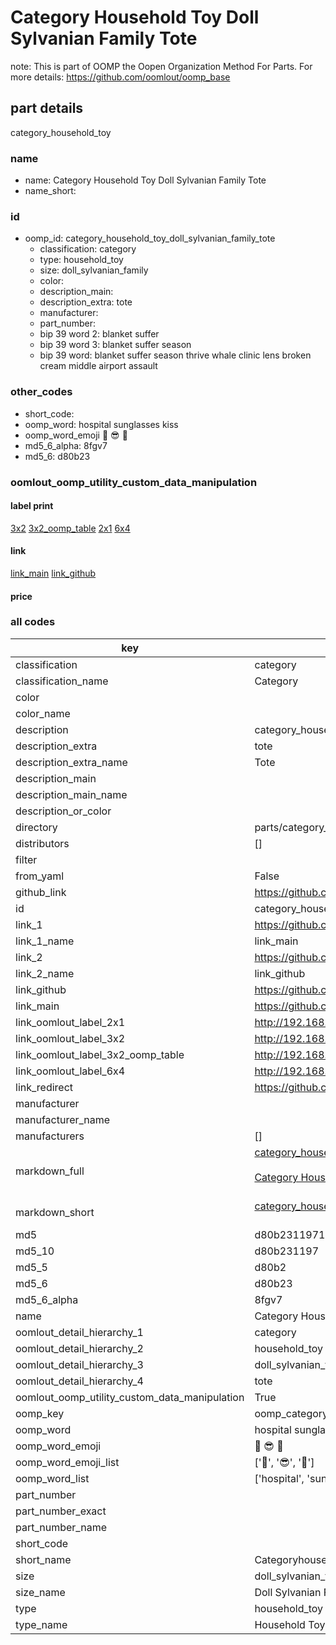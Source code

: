 # Category Household Toy Doll Sylvanian Family Tote  

note: This is part of OOMP the Oopen Organization Method For Parts. For more details: https://github.com/oomlout/oomp_base

##  part details
  



category_household_toy



### name
* name: Category Household Toy Doll Sylvanian Family Tote
* name_short: 
### id
* oomp_id: category_household_toy_doll_sylvanian_family_tote
  * classification: category
  * type: household_toy
  * size: doll_sylvanian_family
  * color: 
  * description_main: 
  * description_extra: tote
  * manufacturer: 
  * part_number: 
  * bip 39 word 2: blanket suffer
  * bip 39 word 3: blanket suffer season
  * bip 39 word: blanket suffer season thrive whale clinic lens broken cream middle airport assault

### other_codes
* short_code: 
* oomp_word: hospital sunglasses kiss
* oomp_word_emoji :hospital: :sunglasses: :kiss:
* md5_6_alpha: 8fgv7
* md5_6: d80b23






### oomlout_oomp_utility_custom_data_manipulation
#### label print
[3x2](http://192.168.1.245:1112/?label=oomp%208fgv7)
[3x2_oomp_table](http://192.168.1.108:1112/?label=oomp%208fgv7)
[2x1](http://192.168.1.242:1112/?label=oomp%208fgv7)
[6x4](http://192.168.1.55:1112/?label=oomp%208fgv7)    

#### link

[link_main](https://github.com/oomlout/oomlout_oomp_version_1_messy/tree/main/parts/category_household_toy_doll_sylvanian_family_tote) [link_github](https://github.com/oomlout/oomlout_oomp_version_1_messy/tree/main/parts/category_household_toy_doll_sylvanian_family_tote)                             

#### price







### all codes 
| key | value |  
| --- | --- |  
| classification | category |  
| classification_name | Category |  
| color |  |  
| color_name |  |  
| description | category_household_toy |  
| description_extra | tote |  
| description_extra_name | Tote |  
| description_main |  |  
| description_main_name |  |  
| description_or_color |   |  
| directory | parts/category_household_toy_doll_sylvanian_family_tote |  
| distributors | [] |  
| filter |  |  
| from_yaml | False |  
| github_link | https://github.com/oomlout/oomlout_oomp_part_src/tree/main/parts/category_household_toy_doll_sylvanian_family_tote |  
| id | category_household_toy_doll_sylvanian_family_tote |  
| link_1 | https://github.com/oomlout/oomlout_oomp_version_1_messy/tree/main/parts/category_household_toy_doll_sylvanian_family_tote |  
| link_1_name | link_main |  
| link_2 | https://github.com/oomlout/oomlout_oomp_version_1_messy/tree/main/parts/category_household_toy_doll_sylvanian_family_tote |  
| link_2_name | link_github |  
| link_github | https://github.com/oomlout/oomlout_oomp_version_1_messy/tree/main/parts/category_household_toy_doll_sylvanian_family_tote |  
| link_main | https://github.com/oomlout/oomlout_oomp_version_1_messy/tree/main/parts/category_household_toy_doll_sylvanian_family_tote |  
| link_oomlout_label_2x1 | http://192.168.1.242:1112/?label=oomp%208fgv7 |  
| link_oomlout_label_3x2 | http://192.168.1.245:1112/?label=oomp%208fgv7 |  
| link_oomlout_label_3x2_oomp_table | http://192.168.1.108:1112/?label=oomp%208fgv7 |  
| link_oomlout_label_6x4 | http://192.168.1.55:1112/?label=oomp%208fgv7 |  
| link_redirect | https://github.com/oomlout/oomlout_oomp_version_1_messy/tree/main/parts/category_household_toy_doll_sylvanian_family_tote |  
| manufacturer |  |  
| manufacturer_name |  |  
| manufacturers | [] |  
| markdown_full | [category_household_toy_doll_sylvanian_family_tote](none)<br>[](none)<br>[Category Household Toy Doll Sylvanian Family Tote](none)<br><br> |  
| markdown_short | [category_household_toy_doll_sylvanian_family_tote](none)<br><br> |  
| md5 | d80b2311971c9004acfcde13847628ba |  
| md5_10 | d80b231197 |  
| md5_5 | d80b2 |  
| md5_6 | d80b23 |  
| md5_6_alpha | 8fgv7 |  
| name | Category Household Toy Doll Sylvanian Family Tote |  
| oomlout_detail_hierarchy_1 | category |  
| oomlout_detail_hierarchy_2 | household_toy |  
| oomlout_detail_hierarchy_3 | doll_sylvanian_family |  
| oomlout_detail_hierarchy_4 | tote |  
| oomlout_oomp_utility_custom_data_manipulation | True |  
| oomp_key | oomp_category_household_toy_doll_sylvanian_family_tote |  
| oomp_word | hospital sunglasses kiss |  
| oomp_word_emoji | :hospital: :sunglasses: :kiss: |  
| oomp_word_emoji_list | [':hospital:', ':sunglasses:', ':kiss:'] |  
| oomp_word_list | ['hospital', 'sunglasses', 'kiss'] |  
| part_number |  |  
| part_number_exact |  |  
| part_number_name |  |  
| short_code |  |  
| short_name | Categoryhouseholdtoy |  
| size | doll_sylvanian_family |  
| size_name | Doll Sylvanian Family |  
| type | household_toy |  
| type_name | Household Toy |  
